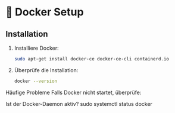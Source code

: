 # 🐳 Docker Setup

## Installation
1. Installiere Docker:
   ```bash
   sudo apt-get install docker-ce docker-ce-cli containerd.io

2. Überprüfe die Installation:
	```bash
	docker --version

Häufige Probleme
Falls Docker nicht startet, überprüfe:

Ist der Docker-Daemon aktiv? sudo systemctl status docker
